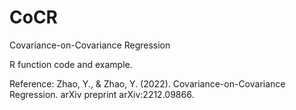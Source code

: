 # CoCR
Covariance-on-Covariance Regression

R function code and example.

Reference: Zhao, Y., & Zhao, Y. (2022). Covariance-on-Covariance Regression. arXiv preprint arXiv:2212.09866.
